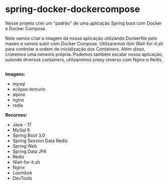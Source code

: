# spring-docker-dockercompose
Nesse projeto criei um "padrão" de uma aplicação Spring boot com Docker e Docker Compose.

Nele vamos criar a imagem da nossa aplicação utilizando Dockerfile pelo maven e vamos subir com Docker Compose. Utilizaremos tbm Wait-for-it.sh para controlar a ordem de inicialização dos Containers. Além disso, criaremos uma network própria.
Podemos também escalar nossa aplicação, subindo diversos containers, utilizaremos proxy reverso com Nginx e Redis.

##
**Imagens:**
* mysql
* eclipse-temurin
* alpine
* nginx
* redis
  
**Recursos:**
* Java - 17
* MySql 8
* Spring Boot 3.0
* Spring Session Data Redis
* Spring Web
* Spring Data JPA
* Redis
* Wait-for-it.sh 
* Nginx
* Loombok
* DevTools
